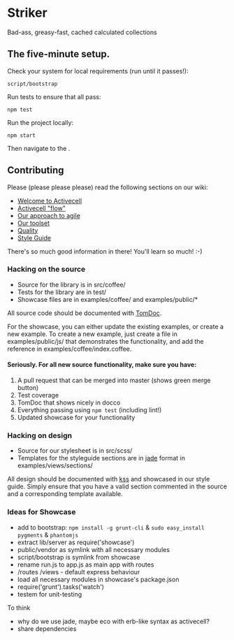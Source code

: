 # Striker
Bad-ass, greasy-fast, cached calculated collections

## The five-minute setup.
Check your system for local requirements (run until it passes!):

    script/bootstrap

Run tests to ensure that all pass:

    npm test

Run the project locally:

    npm start

Then navigate to the [](http://localhost:5000).

## Contributing
Please (please please please) read the following sections on our wiki:

* [Welcome to Activecell](https://github.com/activecell/activecell/wiki)
* [Activecell "flow"](https://github.com/activecell/activecell/wiki/flow)
* [Our approach to agile](https://github.com/activecell/activecell/wiki/agile)
* [Our toolset](https://github.com/activecell/activecell/wiki/tools)
* [Quality](https://github.com/activecell/activecell/wiki/Quality)
* [Style Guide](https://launchpad.activecell.com/admin/styleguide)

There's so much good information in there! You'll learn so much! :-)

### Hacking on the source
* Source for the library is in src/coffee/
* Tests for the library are in test/
* Showcase files are in examples/coffee/ and examples/public/*

All source code should be documented with [TomDoc](http://tomdoc.org/).

For the showcase, you can either update the existing examples, or create a new example. To create a new example, just create a file in examples/public/js/ that demonstrates the functionality, and add the reference in examples/coffee/index.coffee.

#### Seriously. For all new source functionality, make sure you have:
1. A pull request that can be merged into master (shows green merge button)
1. Test coverage
1. TomDoc that shows nicely in docco
1. Everything passing using `npm test` (including lint!)
1. Updated showcase for your functionality

### Hacking on design
* Source for our stylesheet is in src/scss/
* Templates for the styleguide sections are in [jade](http://jade-lang.com/) format in examples/views/sections/

All design should be documented with [kss](https://github.com/kneath/kss) and showcased in our style guide. Simply ensure that you have a valid section commented in the source and a corresponding template available.

### Ideas for Showcase

- add to bootstrap: `npm install -g grunt-cli` & `sudo easy_install pygments` & `phantomjs`
- extract lib/server as require('showcase')
- public/vendor as symlink with all necessary modules
- script/bootstrap is symlink from showcase
- rename run.js to app.js as main app with routes
- /routes /views - default express behaviour
- load all necessary modules in showcase's package.json
- require('grunt').tasks('watch')
- testem for unit-testing

To think

- why do we use jade, maybe eco with erb-like syntax as activecell?
- share dependencies
